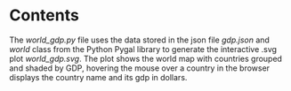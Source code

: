 # Contents

The _world_gdp.py_ file uses the data stored in the json file _gdp.json_ and _world_ class from the Python Pygal library to generate the interactive .svg plot _world_gdp.svg_. The plot shows the world map with countries grouped and shaded by GDP, hovering the mouse over a country in the browser displays the country name and its gdp in dollars.
